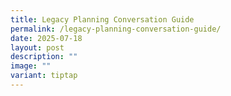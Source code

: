```yaml
---
title: Legacy Planning Conversation Guide
permalink: /legacy-planning-conversation-guide/
date: 2025-07-18
layout: post
description: ""
image: ""
variant: tiptap
---
```

